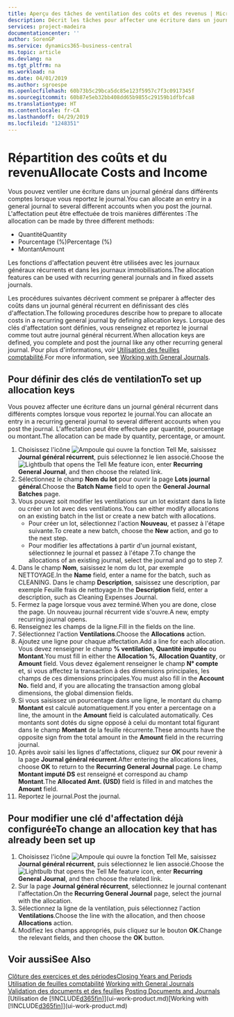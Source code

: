 ```yaml
---
title: Aperçu des tâches de ventilation des coûts et des revenus | Microsoft Docs
description: Décrit les tâches pour affecter une écriture dans un journal général dans différents comptes lorsque vous reportez le journal.
services: project-madeira
documentationcenter: ''
author: SorenGP
ms.service: dynamics365-business-central
ms.topic: article
ms.devlang: na
ms.tgt_pltfrm: na
ms.workload: na
ms.date: 04/01/2019
ms.author: sgroespe
ms.openlocfilehash: 60b73b5c29bca5dc85e123f5957c7f3c0917345f
ms.sourcegitcommit: 60b87e5eb32bb408dd65b9855c29159b1dfbfca8
ms.translationtype: HT
ms.contentlocale: fr-CA
ms.lasthandoff: 04/29/2019
ms.locfileid: "1248351"
---
```

# <a name="allocate-costs-and-income"></a><span data-ttu-id="4bd16-103">Répartition des coûts et du revenu</span><span class="sxs-lookup"><span data-stu-id="4bd16-103">Allocate Costs and Income</span></span>
<span data-ttu-id="4bd16-104">Vous pouvez ventiler une écriture dans un journal général dans différents comptes lorsque vous reportez le journal.</span><span class="sxs-lookup"><span data-stu-id="4bd16-104">You can allocate an entry in a general journal to several different accounts when you post the journal.</span></span> <span data-ttu-id="4bd16-105">L'affectation peut être effectuée de trois manières différentes :</span><span class="sxs-lookup"><span data-stu-id="4bd16-105">The allocation can be made by three different methods:</span></span>

* <span data-ttu-id="4bd16-106">Quantité</span><span class="sxs-lookup"><span data-stu-id="4bd16-106">Quantity</span></span>
* <span data-ttu-id="4bd16-107">Pourcentage (%)</span><span class="sxs-lookup"><span data-stu-id="4bd16-107">Percentage (%)</span></span>
* <span data-ttu-id="4bd16-108">Montant</span><span class="sxs-lookup"><span data-stu-id="4bd16-108">Amount</span></span>

<span data-ttu-id="4bd16-109">Les fonctions d'affectation peuvent être utilisées avec les journaux généraux récurrents et dans les journaux immobilisations.</span><span class="sxs-lookup"><span data-stu-id="4bd16-109">The allocation features can be used with recurring general journals and in fixed assets journals.</span></span>
<!--You can also distribute the cost or revenue of a line to an intercompany partner when you post a sales or purchase document. When you post the document, a line will be posted in your general journal, and a corresponding line will be created in the intercompany outbox.-->

<span data-ttu-id="4bd16-110">Les procédures suivantes décrivent comment se préparer à affecter des coûts dans un journal général récurrent en définissant des clés d'affectation.</span><span class="sxs-lookup"><span data-stu-id="4bd16-110">The following procedures describe how to prepare to allocate costs in a recurring general journal by defining allocation keys.</span></span> <span data-ttu-id="4bd16-111">Lorsque des clés d'affectation sont définies, vous renseignez et reportez le journal comme tout autre journal général récurrent.</span><span class="sxs-lookup"><span data-stu-id="4bd16-111">When allocation keys are defined, you complete and post the journal like any other recurring general journal.</span></span> <span data-ttu-id="4bd16-112">Pour plus d'informations, voir [Utilisation des feuilles comptabilité](ui-work-general-journals.md).</span><span class="sxs-lookup"><span data-stu-id="4bd16-112">For more information, see [Working with General Journals](ui-work-general-journals.md).</span></span>

## <a name="to-set-up-allocation-keys"></a><span data-ttu-id="4bd16-113">Pour définir des clés de ventilation</span><span class="sxs-lookup"><span data-stu-id="4bd16-113">To set up allocation keys</span></span>
<span data-ttu-id="4bd16-114">Vous pouvez affecter une écriture dans un journal général récurrent dans différents comptes lorsque vous reportez le journal.</span><span class="sxs-lookup"><span data-stu-id="4bd16-114">You can allocate an entry in a recurring general journal to several different accounts when you post the journal.</span></span> <span data-ttu-id="4bd16-115">L'affectation peut être effectuée par quantité, pourcentage ou montant.</span><span class="sxs-lookup"><span data-stu-id="4bd16-115">The allocation can be made by quantity, percentage, or amount.</span></span>
1. <span data-ttu-id="4bd16-116">Choisissez l'icône ![Ampoule qui ouvre la fonction Tell Me](media/ui-search/search_small.png "Dites-moi ce que vous voulez faire"), saisissez **Journal général récurrent**, puis sélectionnez le lien associé.</span><span class="sxs-lookup"><span data-stu-id="4bd16-116">Choose the ![Lightbulb that opens the Tell Me feature](media/ui-search/search_small.png "Tell me what you want to do") icon, enter **Recurring General Journal**, and then choose the related link.</span></span>
2. <span data-ttu-id="4bd16-117">Sélectionnez le champ **Nom du lot** pour ouvrir la page **Lots journal général**.</span><span class="sxs-lookup"><span data-stu-id="4bd16-117">Choose the **Batch Name** field to open the **General Journal Batches** page.</span></span>
3. <span data-ttu-id="4bd16-118">Vous pouvez soit modifier les ventilations sur un lot existant dans la liste ou créer un lot avec des ventilations.</span><span class="sxs-lookup"><span data-stu-id="4bd16-118">You can either modify allocations on an existing batch in the list or create a new batch with allocations.</span></span>
   * <span data-ttu-id="4bd16-119">Pour créer un lot, sélectionnez l'action **Nouveau**, et passez à l'étape suivante.</span><span class="sxs-lookup"><span data-stu-id="4bd16-119">To create a new batch, choose the **New** action, and go to the next step.</span></span>
   * <span data-ttu-id="4bd16-120">Pour modifier les affectations à partir d'un journal existant, sélectionnez le journal et passez à l'étape 7.</span><span class="sxs-lookup"><span data-stu-id="4bd16-120">To change the allocations of an existing journal, select the journal and go to step 7.</span></span>    
4. <span data-ttu-id="4bd16-121">Dans le champ **Nom**, saisissez le nom du lot, par exemple NETTOYAGE.</span><span class="sxs-lookup"><span data-stu-id="4bd16-121">In the **Name** field, enter a name for the batch, such as CLEANING.</span></span> <span data-ttu-id="4bd16-122">Dans le champ **Description**, saisissez une description, par exemple Feuille frais de nettoyage.</span><span class="sxs-lookup"><span data-stu-id="4bd16-122">In the **Description** field, enter a description, such as Cleaning Expenses Journal.</span></span>
5. <span data-ttu-id="4bd16-123">Fermez la page lorsque vous avez terminé.</span><span class="sxs-lookup"><span data-stu-id="4bd16-123">When you are done, close the page.</span></span> <span data-ttu-id="4bd16-124">Un nouveau journal récurrent vide s'ouvre.</span><span class="sxs-lookup"><span data-stu-id="4bd16-124">A new, empty recurring journal opens.</span></span>
6. <span data-ttu-id="4bd16-125">Renseignez les champs de la ligne.</span><span class="sxs-lookup"><span data-stu-id="4bd16-125">Fill in the fields on the line.</span></span>
7. <span data-ttu-id="4bd16-126">Sélectionnez l'action **Ventilations**.</span><span class="sxs-lookup"><span data-stu-id="4bd16-126">Choose the **Allocations** action.</span></span>
8. <span data-ttu-id="4bd16-127">Ajoutez une ligne pour chaque affectation.</span><span class="sxs-lookup"><span data-stu-id="4bd16-127">Add a line for each allocation.</span></span> <span data-ttu-id="4bd16-128">Vous devez renseigner le champ **% ventilation**, **Quantité imputée** ou **Montant**.</span><span class="sxs-lookup"><span data-stu-id="4bd16-128">You must fill in either the **Allocation %**, **Allocation Quantity**, or **Amount** field.</span></span> <span data-ttu-id="4bd16-129">Vous devez également renseigner le champ **N° compte** et, si vous affectez la transaction à des dimensions principales, les champs de ces dimensions principales.</span><span class="sxs-lookup"><span data-stu-id="4bd16-129">You must also fill in the **Account No.** field and, if you are allocating the transaction among global dimensions, the global dimension fields.</span></span>
9. <span data-ttu-id="4bd16-130">Si vous saisissez un pourcentage dans une ligne, le montant du champ **Montant** est calculé automatiquement.</span><span class="sxs-lookup"><span data-stu-id="4bd16-130">If you enter a percentage on a line, the amount in the **Amount** field is calculated automatically.</span></span> <span data-ttu-id="4bd16-131">Ces montants sont dotés du signe opposé à celui du montant total figurant dans le champ **Montant** de la feuille récurrente.</span><span class="sxs-lookup"><span data-stu-id="4bd16-131">These amounts have the opposite sign from the total amount in the **Amount** field in the recurring journal.</span></span>
10. <span data-ttu-id="4bd16-132">Après avoir saisi les lignes d'affectations, cliquez sur **OK** pour revenir à la page **Journal général récurrent**.</span><span class="sxs-lookup"><span data-stu-id="4bd16-132">After entering the allocations lines, choose **OK** to return to the **Recurring General Journal** page.</span></span> <span data-ttu-id="4bd16-133">Le champ **Montant imputé DS** est renseigné et correspond au champ **Montant**.</span><span class="sxs-lookup"><span data-stu-id="4bd16-133">The **Allocated Amt. (USD)** field is filled in and matches the **Amount** field.</span></span>
11. <span data-ttu-id="4bd16-134">Reportez le journal.</span><span class="sxs-lookup"><span data-stu-id="4bd16-134">Post the journal.</span></span>

## <a name="to-change-an-allocation-key-that-has-already-been-set-up"></a><span data-ttu-id="4bd16-135">Pour modifier une clé d'affectation déjà configurée</span><span class="sxs-lookup"><span data-stu-id="4bd16-135">To change an allocation key that has already been set up</span></span>
1. <span data-ttu-id="4bd16-136">Choisissez l'icône ![Ampoule qui ouvre la fonction Tell Me](media/ui-search/search_small.png "Dites-moi ce que vous voulez faire"), saisissez **Journal général récurrent**, puis sélectionnez le lien associé.</span><span class="sxs-lookup"><span data-stu-id="4bd16-136">Choose the ![Lightbulb that opens the Tell Me feature](media/ui-search/search_small.png "Tell me what you want to do") icon, enter **Recurring General Journal**, and then choose the related link.</span></span>
2. <span data-ttu-id="4bd16-137">Sur la page **Journal général récurrent**, sélectionnez le journal contenant l'affectation.</span><span class="sxs-lookup"><span data-stu-id="4bd16-137">On the **Recurring General Journal** page, select the journal with the allocation.</span></span>
3. <span data-ttu-id="4bd16-138">Sélectionnez la ligne de la ventilation, puis sélectionnez l'action **Ventilations**.</span><span class="sxs-lookup"><span data-stu-id="4bd16-138">Choose the line with the allocation, and then choose **Allocations** action.</span></span>
4. <span data-ttu-id="4bd16-139">Modifiez les champs appropriés, puis cliquez sur le bouton **OK**.</span><span class="sxs-lookup"><span data-stu-id="4bd16-139">Change the relevant fields, and then choose the **OK** button.</span></span>

## <a name="see-also"></a><span data-ttu-id="4bd16-140">Voir aussi</span><span class="sxs-lookup"><span data-stu-id="4bd16-140">See Also</span></span>
[<span data-ttu-id="4bd16-141">Clôture des exercices et des périodes</span><span class="sxs-lookup"><span data-stu-id="4bd16-141">Closing Years and Periods</span></span>](year-close-years-periods.md)  
<span data-ttu-id="4bd16-142">[Utilisation de feuilles comptabilité](ui-work-general-journals.md)  </span><span class="sxs-lookup"><span data-stu-id="4bd16-142">[Working with General Journals](ui-work-general-journals.md)  </span></span>  
<span data-ttu-id="4bd16-143">[Validation des documents et des feuilles](ui-post-documents-journals.md)  </span><span class="sxs-lookup"><span data-stu-id="4bd16-143">[Posting Documents and Journals](ui-post-documents-journals.md)  </span></span>  
<span data-ttu-id="4bd16-144">[Utilisation de [!INCLUDE[d365fin](includes/d365fin_md.md)]](ui-work-product.md)</span><span class="sxs-lookup"><span data-stu-id="4bd16-144">[Working with [!INCLUDE[d365fin](includes/d365fin_md.md)]](ui-work-product.md)</span></span>
